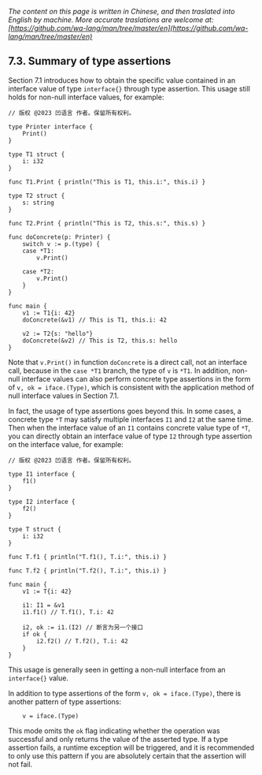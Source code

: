 *The content on this page is written in Chinese, and then traslated into English by machine. More accurate traslations are welcome at: [https://github.com/wa-lang/man/tree/master/en](https://github.com/wa-lang/man/tree/master/en)*

## 7.3. Summary of type assertions

Section 7.1 introduces how to obtain the specific value contained in an interface value of type `interface{}` through type assertion. This usage still holds for non-null interface values, for example:
```wa
// 版权 @2023 凹语言 作者。保留所有权利。

type Printer interface {
    Print()
}

type T1 struct {
    i: i32
}

func T1.Print { println("This is T1, this.i:", this.i) }

type T2 struct {
    s: string
}

func T2.Print { println("This is T2, this.s:", this.s) }

func doConcrete(p: Printer) {
    switch v := p.(type) {
    case *T1:
        v.Print()

    case *T2:
        v.Print()
    }
}

func main {
    v1 := T1{i: 42}
    doConcrete(&v1) // This is T1, this.i: 42

    v2 := T2{s: "hello"}
    doConcrete(&v2) // This is T2, this.s: hello
}
```

Note that `v.Print()` in function `doConcrete` is a direct call, not an interface call, because in the `case *T1` branch, the type of `v` is `*T1`. In addition, non-null interface values can also perform concrete type assertions in the form of `v, ok = iface.(Type)`, which is consistent with the application method of null interface values in Section 7.1.

In fact, the usage of type assertions goes beyond this. In some cases, a concrete type `*T` may satisfy multiple interfaces `I1` and `I2` at the same time. Then when the interface value of an `I1` contains concrete value type of `*T`, you can directly obtain an interface value of type `I2` through type assertion on the interface value, for example:
```wa
// 版权 @2023 凹语言 作者。保留所有权利。

type I1 interface {
    f1()
}

type I2 interface {
    f2()
}

type T struct {
    i: i32
}

func T.f1 { println("T.f1(), T.i:", this.i) }

func T.f2 { println("T.f2(), T.i:", this.i) }

func main {
    v1 := T{i: 42}

    i1: I1 = &v1
    i1.f1() // T.f1(), T.i: 42

    i2, ok := i1.(I2) // 断言为另一个接口
    if ok {
        i2.f2() // T.f2(), T.i: 42
    }
}
```

This usage is generally seen in getting a non-null interface from an `interface{}` value.

In addition to type assertions of the form `v, ok = iface.(Type)`, there is another pattern of type assertions:
```wa
    v = iface.(Type)
```

This mode omits the `ok` flag indicating whether the operation was successful and only returns the value of the asserted type. If a type assertion fails, a runtime exception will be triggered, and it is recommended to only use this pattern if you are absolutely certain that the assertion will not fail.